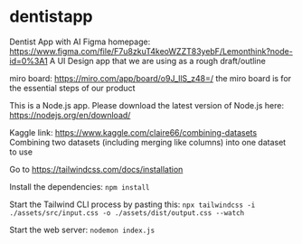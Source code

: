 # dentistapp
Dentist App with AI
Figma homepage: 
https://www.figma.com/file/F7u8zkuT4keoWZZT83yebF/Lemonthink?node-id=0%3A1
A UI Design app that we are using as a rough draft/outline

miro board: https://miro.com/app/board/o9J_llS_z48=/ 
the miro board is for the essential steps of our product

This is a Node.js app. Please download the latest version of Node.js here:
https://nodejs.org/en/download/

Kaggle link: https://www.kaggle.com/claire66/combining-datasets
Combining two datasets (including merging like columns) into one dataset to use

Go to https://tailwindcss.com/docs/installation

Install the dependencies:
`npm install`

Start the Tailwind CLI process by pasting this:
`npx tailwindcss -i ./assets/src/input.css -o ./assets/dist/output.css --watch`

Start the web server:
`nodemon index.js`
